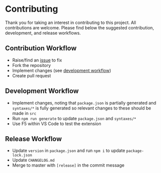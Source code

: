 # Contributing

Thank you for taking an interest in contributing to this project. All contributions are welcome. Please find below the suggested contribution, development, and release workflows.

## Contribution Workflow

- Raise/find an [issue](https://github.com/harrydowning/yaml-embedded-languages/issues) to fix
- Fork the repository
- Implement changes (see [development workflow](#development-workflow))
- Create pull request

## Development Workflow

- Implement changes, noting that `package.json` is partially generated and `syntaxes/*` is fully generated so relevant changes to these should be made in `src`
- Run `npm run generate` to update `package.json` and `syntaxes/*`
- Use F5 within VS Code to test the extension

## Release Workflow

- Update `version` in `package.json` and run `npm i` to update `package-lock.json`
- Update `CHANGELOG.md`
- Merge to master with `[release]` in the commit message
